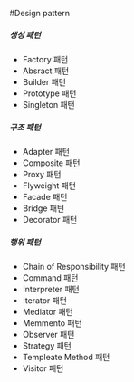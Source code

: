 #Design pattern
##### 생성 패턴
* Factory 패턴
* Absract 패턴
* Builder 패턴
* Prototype 패턴
* Singleton 패턴

##### 구조 패턴
* Adapter 패턴
* Composite 패턴
* Proxy 패턴
* Flyweight 패턴
* Facade 패턴
* Bridge 패턴
* Decorator 패턴

##### 행위 패턴
* Chain of Responsibility 패턴
* Command 패턴
* Interpreter 패턴
* Iterator 패턴
* Mediator 패턴
* Memmento 패턴
* Observer 패턴
* Strategy 패턴
* Templeate Method 패턴
* Visitor 패턴